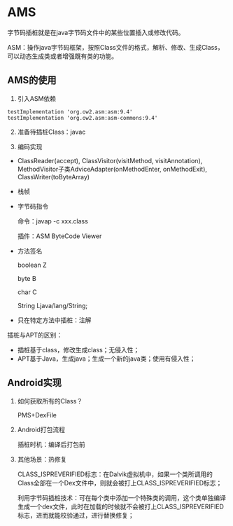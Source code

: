 # AMS
字节码插桩就是在java字节码文件中的某些位置插入或修改代码。

ASM：操作java字节码框架，按照Class文件的格式，解析、修改、生成Class，可以动态生成类或者增强既有类的功能。

## AMS的使用
1. 引入ASM依赖
```
testImplementation 'org.ow2.asm:asm:9.4'
testImplementation 'org.ow2.asm:asm-commons:9.4'
```
 
2. 准备待插桩Class：javac

3. 编码实现
- ClassReader(accept), ClassVisitor(visitMethod, visitAnnotation), MethodVisitor子类AdviceAdapter(onMethodEnter, onMethodExit), ClassWriter(toByteArray)
- 栈帧
- 字节码指令
    
    命令：javap -c xxx.class
    
    插件：ASM ByteCode Viewer
- 方法签名
    
    boolean Z
    
    byte B
    
    char C
    
    String Ljava/lang/String;
- 只在特定方法中插桩：注解

插桩与APT的区别：
- 插桩基于class，修改生成class；无侵入性；
- APT基于Java，生成java；生成一个新的java类；使用有侵入性；

## Android实现
1. 如何获取所有的Class？ 
   
   PMS+DexFile

2. Android打包流程
   
   插桩时机：编译后打包前

3. 其他场景：热修复
   
   CLASS_ISPREVERIFIED标志：在Dalvik虚拟机中，如果一个类所调用的Class全部在一个Dex文件中，则就会被打上CLASS_ISPREVERIFIED标志；
   
   利用字节码插桩技术：可在每个类中添加一个特殊类的调用，这个类单独编译生成一个dex文件，此时在加载的时候就不会被打上CLASS_ISPREVERIFIED标志，进而就能校验通过，进行替换修复；
